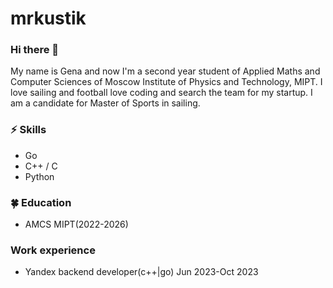# mrkustik

### Hi there 👋      
My name is Gena and now I'm a second year student of Applied Maths and Computer Sciences of Moscow Institute of Physics and Technology, MIPT. I love sailing and football love coding and search the team for my startup. I am a candidate for Master of Sports in sailing.

### ⚡ Skills
* Go
* C++ / С
* Python

### 🍀 Education
* AMCS MIPT(2022-2026)

### Work experience
* Yandex backend developer(c++|go) Jun 2023-Oct 2023
